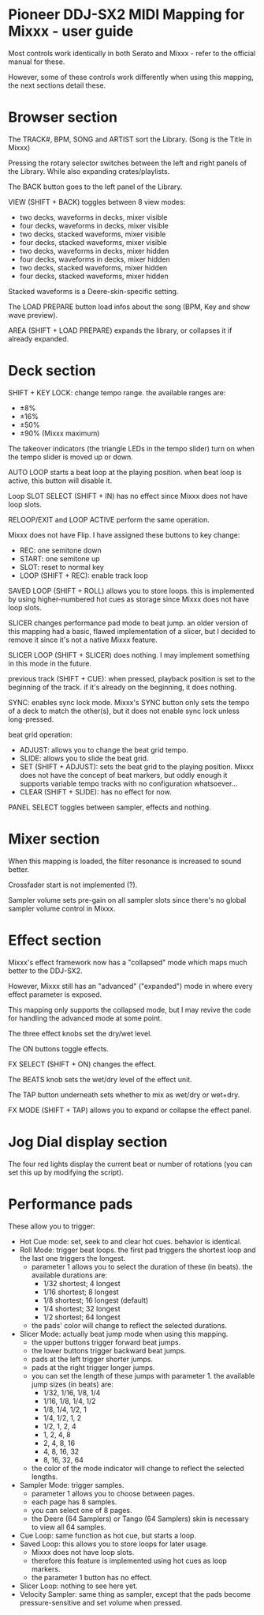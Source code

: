 # Pioneer DDJ-SX2 MIDI Mapping for Mixxx - user guide

Most controls work identically in both Serato and Mixxx - refer to the official manual for these.

However, some of these controls work differently when using this mapping, the next sections detail these.

# Browser section

The TRACK#, BPM, SONG and ARTIST sort the Library. (Song is the Title in Mixxx)

Pressing the rotary selector switches between the left and right panels of the Library. While also expanding crates/playlists.

The BACK button goes to the left panel of the Library.

VIEW (SHIFT + BACK) toggles between 8 view modes:
- two decks, waveforms in decks, mixer visible
- four decks, waveforms in decks, mixer visible
- two decks, stacked waveforms, mixer visible
- four decks, stacked waveforms, mixer visible
- two decks, waveforms in decks, mixer hidden
- four decks, waveforms in decks, mixer hidden
- two decks, stacked waveforms, mixer hidden
- four decks, stacked waveforms, mixer hidden

Stacked waveforms is a Deere-skin-specific setting.

The LOAD PREPARE button load infos about the song (BPM, Key and show wave preview).

AREA (SHIFT + LOAD PREPARE) expands the library, or collapses it if already expanded.

# Deck section

SHIFT + KEY LOCK: change tempo range. the available ranges are:
- ±8%
- ±16%
- ±50%
- ±90% (Mixxx maximum)

The takeover indicators (the triangle LEDs in the tempo slider) turn on when the tempo slider is moved up or down.

AUTO LOOP starts a beat loop at the playing position.
when beat loop is active, this button will disable it.

Loop SLOT SELECT (SHIFT + IN) has no effect since Mixxx does not have loop slots.

RELOOP/EXIT and LOOP ACTIVE perform the same operation.

Mixxx does not have Flip. I have assigned these buttons to key change:
- REC: one semitone down
- START: one semitone up
- SLOT: reset to normal key
- LOOP (SHIFT + REC): enable track loop

SAVED LOOP (SHIFT + ROLL) allows you to store loops.
this is implemented by using higher-numbered hot cues as storage since Mixxx does not have loop slots.

SLICER changes performance pad mode to beat jump.
an older version of this mapping had a basic, flawed implementation of a slicer, but I decided to remove it since it's not a native Mixxx feature.

SLICER LOOP (SHIFT + SLICER) does nothing. I may implement something in this mode in the future.

previous track (SHIFT + CUE): when pressed, playback position is set to the beginning of the track. if it's already on the beginning, it does nothing.

SYNC: enables sync lock mode. Mixxx's SYNC button only sets the tempo of a deck to match the other(s), but it does not enable sync lock unless long-pressed.

beat grid operation:
- ADJUST: allows you to change the beat grid tempo.
- SLIDE: allows you to slide the beat grid.
- SET (SHIFT + ADJUST): sets the beat grid to the playing position. Mixxx does not have the concept of beat markers, but oddly enough it supports variable tempo tracks with no configuration whatsoever...
- CLEAR (SHIFT + SLIDE): has no effect for now.

PANEL SELECT toggles between sampler, effects and nothing.

# Mixer section

When this mapping is loaded, the filter resonance is increased to sound better.

Crossfader start is not implemented (?).

Sampler volume sets pre-gain on all sampler slots since there's no global sampler volume control in Mixxx.

# Effect section

Mixxx's effect framework now has a "collapsed" mode which maps much better to the DDJ-SX2.

However, Mixxx still has an "advanced" ("expanded") mode in where every effect parameter is exposed.

This mapping only supports the collapsed mode, but I may revive the code for handling the advanced mode at some point.

The three effect knobs set the dry/wet level.

The ON buttons toggle effects.

FX SELECT (SHIFT + ON) changes the effect.

The BEATS knob sets the wet/dry level of the effect unit.

The TAP button underneath sets whether to mix as wet/dry or wet+dry.

FX MODE (SHIFT + TAP) allows you to expand or collapse the effect panel.

# Jog Dial display section

The four red lights display the current beat or number of rotations (you can set this up by modifying the script).

# Performance pads

These allow you to trigger:

- Hot Cue mode: set, seek to and clear hot cues. behavior is identical.
- Roll Mode: trigger beat loops. the first pad triggers the shortest loop and the last one triggers the longest.
  - parameter 1 allows you to select the duration of these (in beats). the available durations are:
    - 1/32 shortest; 4 longest
    - 1/16 shortest; 8 longest
    - 1/8 shortest; 16 longest (default)
    - 1/4 shortest; 32 longest
    - 1/2 shortest; 64 longest
  - the pads' color will change to reflect the selected durations.
- Slicer Mode: actually beat jump mode when using this mapping.
  - the upper buttons trigger forward beat jumps.
  - the lower buttons trigger backward beat jumps.
  - pads at the left trigger shorter jumps.
  - pads at the right trigger longer jumps.
  - you can set the length of these jumps with parameter 1. the available jump sizes (in beats) are:
    - 1/32, 1/16, 1/8, 1/4
    - 1/16,  1/8, 1/4, 1/2
    -  1/8,  1/4, 1/2,   1
    -  1/4,  1/2,   1,   2
    -  1/2,    1,   2,   4
    -    1,    2,   4,   8
    -    2,    4,   8,  16
    -    4,    8,  16,  32
    -    8,   16,  32,  64
  - the color of the mode indicator will change to reflect the selected lengths.
- Sampler Mode: trigger samples.
  - parameter 1 allows you to choose between pages.
  - each page has 8 samples.
  - you can select one of 8 pages.
  - the Deere (64 Samplers) or Tango (64 Samplers) skin is necessary to view all 64 samples.
- Cue Loop: same function as hot cue, but starts a loop.
- Saved Loop: this allows you to store loops for later usage.
  - Mixxx does not have loop slots.
  - therefore this feature is implemented using hot cues as loop markers.
  - the parameter 1 button has no effect.
- Slicer Loop: nothing to see here yet.
- Velocity Sampler: same thing as sampler, except that the pads become pressure-sensitive and set volume when pressed.
